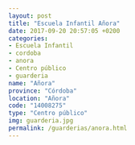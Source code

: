 ```yaml
---
layout: post
title: "Escuela Infantil Añora"
date: 2017-09-20 20:57:05 +0200
categories:
- Escuela Infantil
- cordoba
- anora
- Centro público
- guarderia
name: "Añora"
province: "Córdoba"
location: "Añora"
code: "14008275"
type: "Centro público"
img: guarderia.jpg
permalink: /guarderias/anora.html
---
```

